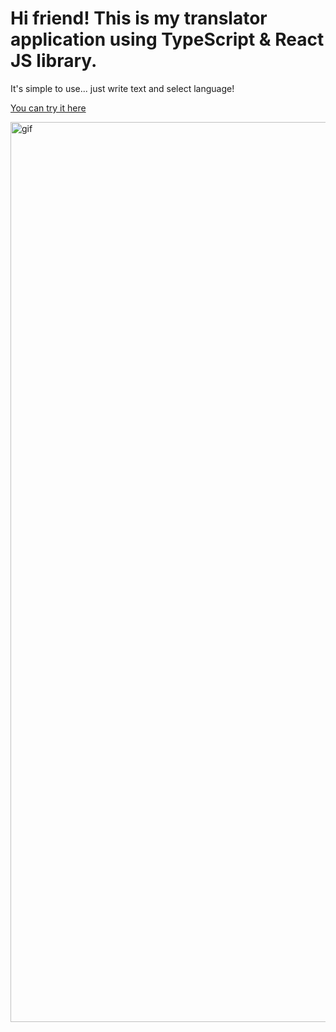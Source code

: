 # Hi friend! This is my translator application using TypeScript & React JS library.

  It's simple to use... just write text and select language!
  
  [You can try it here](https://guzeradimaz.github.io/Translator-openAI/)
  

<img width="1440" alt="gif" src="https://user-images.githubusercontent.com/127554918/227538593-4ac6da7f-5a9e-40e2-91da-f1a1c1a8bbec.gif">

